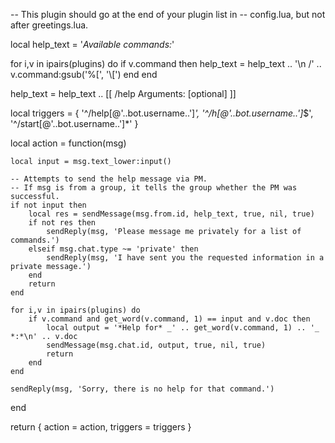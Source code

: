  -- This plugin should go at the end of your plugin list in
 -- config.lua, but not after greetings.lua.

local help_text = '*Available commands:*'

for i,v in ipairs(plugins) do
	if v.command then
		help_text = help_text .. '\n /' .. v.command:gsub('%[', '\\[')
	end
end

help_text = help_text .. [[
 /help <command>
Arguments: <required> \[optional]
]]

local triggers = {
	'^/help[@'..bot.username..']*',
	'^/h[@'..bot.username..']*$',
	'^/start[@'..bot.username..']*'
}

local action = function(msg)

	local input = msg.text_lower:input()

	-- Attempts to send the help message via PM.
	-- If msg is from a group, it tells the group whether the PM was successful.
	if not input then
		local res = sendMessage(msg.from.id, help_text, true, nil, true)
		if not res then
			sendReply(msg, 'Please message me privately for a list of commands.')
		elseif msg.chat.type ~= 'private' then
			sendReply(msg, 'I have sent you the requested information in a private message.')
		end
		return
	end

	for i,v in ipairs(plugins) do
		if v.command and get_word(v.command, 1) == input and v.doc then
			local output = '*Help for* _' .. get_word(v.command, 1) .. '_ *:*\n' .. v.doc
			sendMessage(msg.chat.id, output, true, nil, true)
			return
		end
	end

	sendReply(msg, 'Sorry, there is no help for that command.')

end

return {
	action = action,
	triggers = triggers
}
